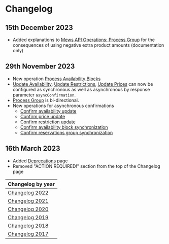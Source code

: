 # Changelog

## 15th December 2023

* Added explanations to [Mews API Operations: Process Group](../mews-operations/reservations.md#process-group) for the consequences of using negative extra product amounts (documentation only)

## 29th November 2023

* New operation [Process Availability Blocks](../channel-manager-operations/availabilityBlock.md)
* [Update Availability](../channel-manager-operations/inventory.md#update-availability), [Update Restrictions](../channel-manager-operations/inventory.md#update-restrictions), [Update Prices](inventory.md#update-prices) can now be configured as synchronous as well as asynchronous by response parameter `asyncConfirmation`.
* [Process Group](../channel-manager-operations/reservations.md#request) is bi-directional.
* New operations for asynchronous confirmations
    - [Confirm availability update](../mews-operations/inventory.md#confirm-availability-update)
    - [Confirm price update](../mews-operations/inventory.md#confirm-price-update)
    - [Confirm restriction update](../mews-operations/inventory.md##confirm-reistriction-update)
    - [Confirm availability block synchronization](../mews-operations/availabilityBlock.md##confirm-availability-block-synchronization)
    - [Confirm reservations group synchronization](../mews-operations/reservations.md#confirm-group-synchronization)

## 16th March 2023

* Added [Deprecations](../deprecations/README.md) page
* Removed "ACTION REQUIRED!" section from the top of the Changelog page

| Changelog by year |
| :-- |
| [Changelog 2022](changelog2022.md) |
| [Changelog 2021](changelog2021.md) |
| [Changelog 2020](changelog2020.md) |
| [Changelog 2019](changelog2019.md) |
| [Changelog 2018](changelog2018.md) |
| [Changelog 2017](changelog2017.md) |
